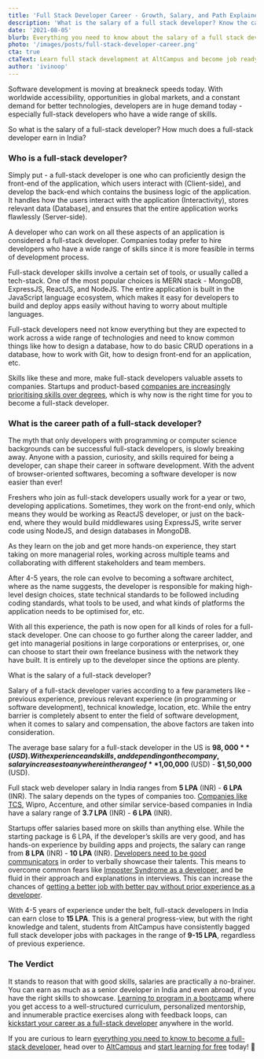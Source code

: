 ```yaml
---
title: 'Full Stack Developer Career - Growth, Salary, and Path Explained'
description: 'What is the salary of a full stack developer? Know the career path and growth of a full stack developer in this article.'
date: '2021-08-05'
blurb: Everything you need to know about the salary of a full stack developer.
photo: '/images/posts/full-stack-developer-career.png'
cta: true
ctaText: Learn full stack development at AltCampus and become job ready 🚀
author: 'ivinoop'
---
```


Software development is moving at breakneck speeds today. With worldwide accessibility, opportunities in global markets, and a constant demand for better technologies, developers are in huge demand today - especially full-stack developers who have a wide range of skills.

So what is the salary of a full-stack developer? How much does a full-stack developer earn in India?

### Who is a full-stack developer?

Simply put - a full-stack developer is one who can proficiently design the front-end of the application, which users interact with (Client-side), and develop the back-end which contains the business logic of the application. It handles how the users interact with the application (Interactivity), stores relevant data (Database), and ensures that the entire application works flawlessly (Server-side).

A developer who can work on all these aspects of an application is considered a full-stack developer. Companies today prefer to hire developers who have a wide range of skills since it is more feasible in terms of development process.

Full-stack developer skills involve a certain set of tools, or usually called a tech-stack. One of the most popular choices is MERN stack - MongoDB, ExpressJS, ReactJS, and NodeJS. The entire application is built in the JavaScript language ecosystem, which makes it easy for developers to build and deploy apps easily without having to worry about multiple languages.

Full-stack developers need not know everything but they are expected to work across a wide range of technologies and need to know common things like how to design a database, how to do basic CRUD operations in a database, how to work with Git, how to design front-end for an application, etc.

Skills like these and more, make full-stack developers valuable assets to companies. Startups and product-based [companies are increasingly prioritising skills over degrees](https://altcampus.school/posts/do-you-need-a-cs-degree-to-become-a-software-developer), which is why now is the right time for you to become a full-stack developer.

### What is the career path of a full-stack developer?

The myth that only developers with programming or computer science backgrounds can be successful full-stack developers, is slowly breaking away. Anyone with a passion, curiosity, and skills required for being a developer, can shape their career in software development. With the advent of browser-oriented softwares, becoming a software developer is now easier than ever!

Freshers who join as full-stack developers usually work for a year or two, developing applications. Sometimes, they work on the front-end only, which means they would be working as ReactJS developer, or just on the back-end, where they would build middlewares using ExpressJS, write server code using NodeJS, and design databases in MongoDB.

As they learn on the job and get more hands-on experience, they start taking on more managerial roles, working across multiple teams and collaborating with different stakeholders and team members.

After 4-5 years, the role can evolve to becoming a software architect, where as the name suggests, the developer is responsible for making high-level design choices, state technical standards to be followed including coding standards, what tools to be used, and what kinds of platforms the application needs to be optimised for, etc.

With all this experience, the path is now open for all kinds of roles for a full-stack developer. One can choose to go further along the career ladder, and get into managerial positions in large corporations or enterprises, or, one can choose to start their own freelance business with the network they have built. It is entirely up to the developer since the options are plenty.

What is the salary of a full-stack developer?

Salary of a full-stack developer varies according to a few parameters like - previous experience, previous relevant experience (in programming or software development), technical knowledge, location, etc.
While the entry barrier is completely absent to enter the field of software development, when it comes to salary and compensation, the above factors are taken into consideration.

The average base salary for a full-stack developer in the US is **$98,000** (USD). With experience and skills, and depending on the company, salary increases to anywhere in the range of **$1,00,000** (USD) - **$1,50,000** (USD).

Full stack web developer salary in India ranges from **5 LPA** (INR) - **6 LPA** (INR). The salary depends on the types of companies too. [Companies like TCS](https://www.ambitionbox.com/salaries/tcs-salaries/full-stack-web-developer#:~:text=Average%20TCS%20Full%20Stack%20Web,Lakhs%20to%20%E2%82%B9%206.1%20Lakhs.), Wipro, Accenture, and other similar service-based companies in India have a salary range of **3.7 LPA** (INR) - **6 LPA** (INR).

Startups offer salaries based more on skills than anything else. While the starting package is 6 LPA, if the developer’s skills are very good, and has hands-on experience by building apps and projects, the salary can range from **8 LPA** (INR) - **10 LPA** (INR). [Developers need to be good communicators](https://altcampus.school/posts/basic-communication-tips-for-beginner-developers) in order to verbally showcase their talents. This means to overcome common fears like [Imposter Syndrome as a developer](https://altcampus.school/posts/how-to-overcome-imposter-syndrome-as-an-aspiring-software-developer), and be fluid in their approach and explanations in interviews. This can increase the chances of [getting a better job with better pay without prior experience as a developer](https://altcampus.school/posts/how-to-get-first-job-as-a-software-developer-when-you-have-zero-experience).

With 4-5 years of experience under the belt, full-stack developers in India can earn close to **15 LPA**. This is a general progress-view, but with the right knowledge and talent, students from AltCampus have consistently bagged full stack developer jobs with packages in the range of **9-15 LPA**, regardless of previous experience.

### The Verdict

It stands to reason that with good skills, salaries are practically a no-brainer. You can earn as much as a senior developer in India and even abroad, if you have the right skills to showcase. [Learning to program in a bootcamp](https://altcampus.school/posts/why-you-should-consider-joining-a-bootcamp-if-you-want-to-learn-programming) where you get access to a well-structured curriculum, personalized mentorship, and innumerable practice exercises along with feedback loops, can [kickstart your career as a full-stack developer](https://altcampus.school/) anywhere in the world.

If you are curious to learn [everything you need to know to become a full-stack developer](https://altcampus.school/posts/heres-everything-you-need-to-know-to-become-a-full-stack-web-developer), head over to [AltCampus](https://altcampus.school/) and [start learning for free](https://try.altcampus.school/) today! 🚀
